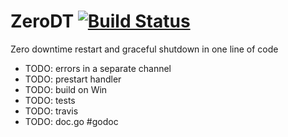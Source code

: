 # ZeroDT [![Build Status](https://travis-ci.org/ssgreg/zerodt.svg?branch=master)](https://travis-ci.org/ssgreg/zerodt)

Zero downtime restart and graceful shutdown in one line of code

- TODO: errors in a separate channel
- TODO: prestart handler
- TODO: build on Win
- TODO: tests
- TODO: travis
- TODO: doc.go #godoc
